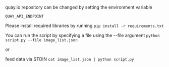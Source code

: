 quay.io repository can be changed by setting the environment variable

`QUAY_API_ENDPOINT`

Please install required libraries by running
`
pip install -r requirements.txt
`

You can run the script by specifying a file using the --file argument
`
python script.py --file image_list.json
`

or

feed data via STDIN
`
cat image_list.json | python script.py
`

